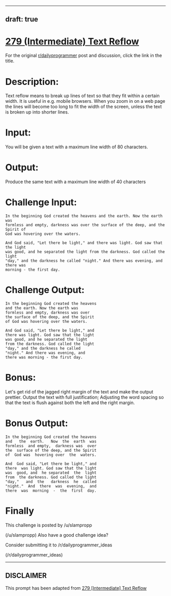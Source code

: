 ---
draft: true
----

# [279 (Intermediate) Text Reflow](https://www.reddit.com/r/dailyprogrammer/comments/4ybbcz/20160818_challenge_279_intermediate_text_reflow/)

For the original [r/dailyprogrammer](https://www.reddit.com/r/dailyprogrammer/) post and discussion, click the link in the title.

# Description:
Text reflow means to break up lines of text so that they fit within a certain width. It is useful in e.g. mobile browsers. When you zoom in on a web page the lines will become too long to fit the width of the screen, unless the text is broken up into shorter lines.

# Input:
You will be given a text with a maximum line width of 80 characters.

# Output:
Produce the same text with a maximum line width of 40 characters

# Challenge Input:

```
In the beginning God created the heavens and the earth. Now the earth was 
formless and empty, darkness was over the surface of the deep, and the Spirit of
God was hovering over the waters.

And God said, "Let there be light," and there was light. God saw that the light
was good, and he separated the light from the darkness. God called the light
"day," and the darkness he called "night." And there was evening, and there was
morning - the first day.
```
# Challenge Output:

```
In the beginning God created the heavens
and the earth. Now the earth was
formless and empty, darkness was over
the surface of the deep, and the Spirit
of God was hovering over the waters.

And God said, "Let there be light," and
there was light. God saw that the light
was good, and he separated the light
from the darkness. God called the light
"day," and the darkness he called
"night." And there was evening, and
there was morning - the first day.
```
# Bonus:
Let's get rid of the jagged right margin of the text and make the output prettier. Output the text with full justification; Adjusting the word spacing so that the text is flush against both the left and the right margin.

# Bonus Output:

```
In the beginning God created the heavens
and   the  earth.   Now  the  earth  was
formless  and empty,  darkness was  over
the  surface of the deep, and the Spirit
of  God was  hovering over  the  waters.

And  God said, "Let there be light," and
there  was light. God saw that the light
was  good, and  he separated  the  light
from  the darkness. God called the light
"day,"   and  the   darkness  he  called
"night."  And  there  was  evening,  and
there  was  morning  -  the  first  day.
```
# Finally
This challenge is posted by /u/slampropp

(/u/slampropp)
Also have a good challenge idea?

Consider submitting it to /r/dailyprogrammer_ideas

(/r/dailyprogrammer_ideas)

----
## **DISCLAIMER**
This prompt has been adapted from [279 [Intermediate] Text Reflow](https://www.reddit.com/r/dailyprogrammer/comments/4ybbcz/20160818_challenge_279_intermediate_text_reflow/
)
